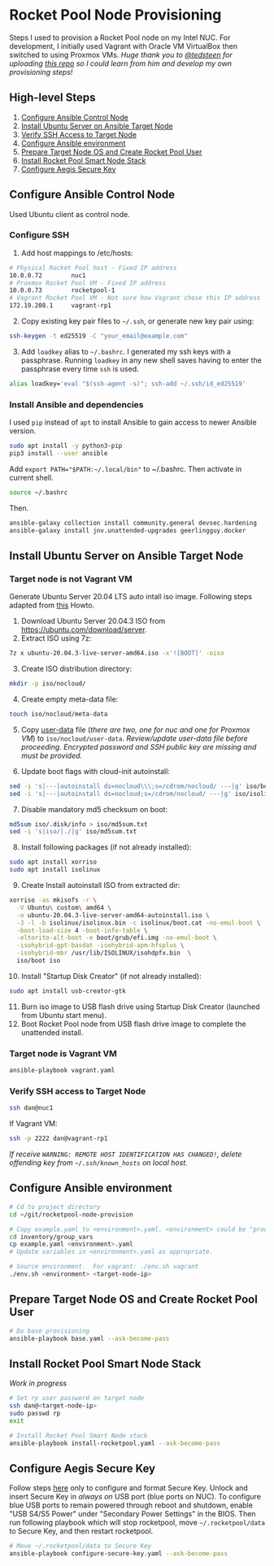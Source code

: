 # Rocket Pool Node Provisioning

Steps I used to provision a Rocket Pool node on my Intel NUC. For development, I initially used Vagrant with Oracle VM VirtualBox then switched to using Proxmox VMs.  _Huge thank you to [@tedsteen](https://github.com/tedsteen) for uploading [this repo](https://github.com/CryptoGnut/rocketpool-node-provision) so I could learn from him and develop my own provisioning steps!_

## High-level Steps
1. [Configure Ansible Control Node](#configure-ansible-control-code)
2. [Install Ubuntu Server on Ansible Target Node](#install-ubuntu-server-on-ansible-target-node)
3. [Verify SSH Access to Target Node](#verify-ssh-access-to-target-node)
4. [Configure Ansible environment](#configure-ansible-environment)
5. [Prepare Target Node OS and Create Rocket Pool User](#prepare-target-node-os-and-create-rocket-pool-user)
6. [Install Rocket Pool Smart Node Stack](#install-rocket-pool-smart-node-stack)
7. [Configure Aegis Secure Key](#configure-aegis-secure-key)

## Configure Ansible Control Node
Used Ubuntu client as control node.
### Configure SSH
1. 	Add host mappings to /etc/hosts:
```bash
# Physical Rocket Pool host - Fixed IP address
10.0.0.72        nuc1
# Proxmox Rocket Pool VM - Fixed IP address
10.0.0.73        rocketpool-1
# Vagrant Rocket Pool VM - Not sure how Vagrant chose this IP address 
172.19.208.1     vagrant-rp1
```
2. Copy existing key pair files to `~/.ssh`, or generate new key pair using:
```bash
ssh-keygen -t ed25519 -C "your_email@example.com"
```
3. Add `loadkey` alias to `~/.bashrc`. I generated my ssh keys with a passphrase. Running `loadkey` in any new shell saves having to enter the passphrase every time `ssh` is used.
```bash
alias loadkey='eval "$(ssh-agent -s)"; ssh-add ~/.ssh/id_ed25519'
```
### Install Ansible and dependencies
I used `pip` instead of `apt` to install Ansible to gain access to newer Ansible version.
```bash
sudo apt install -y python3-pip
pip3 install --user ansible
```
Add `export PATH="$PATH:~/.local/bin"` to ~/.bashrc.  Then activate in current shell.
```bash
source ~/.bashrc
```
Then.
```bash
ansible-galaxy collection install community.general devsec.hardening
ansible-galaxy install jnv.unattended-upgrades geerlingguy.docker
```
## Install Ubuntu Server on Ansible Target Node
### Target node is not Vagrant VM
Generate Ubuntu Server 20.04 LTS auto intall iso image.  Following steps adapted from [this](https://gist.github.com/s3rj1k/55b10cd20f31542046018fcce32f103e) Howto. 
1. Download Ubuntu Server 20.04.3 ISO from https://ubuntu.com/download/server.
2. Extract ISO using 7z:
```bash
7z x ubuntu-20.04.3-live-server-amd64.iso -x'![BOOT]' -oiso
```
3. Create ISO distribution directory:
```bash
mkdir -p iso/nocloud/
```
4. Create empty meta-data file:
```bash
touch iso/nocloud/meta-data
```
5. Copy [user-data](iso/nocloud/user-data) file (*there are two, one for nuc and one for Proxmox VM*) to `iso/nocloud/user-data`. *Review/update user-data file before proceeding.  Encrypted password and SSH public key are missing and must be provided.*

6. Update boot flags with cloud-init autoinstall:
```bash
sed -i 's|---|autoinstall ds=nocloud\\\;s=/cdrom/nocloud/ ---|g' iso/boot/grub/grub.cfg
sed -i 's|---|autoinstall ds=nocloud;s=/cdrom/nocloud/ ---|g' iso/isolinux/txt.cfg
```

7. Disable mandatory md5 checksum on boot:
```bash
md5sum iso/.disk/info > iso/md5sum.txt
sed -i 's|iso/|./|g' iso/md5sum.txt
```
8. Install following packages (if not already installed):
```bash
sudo apt install xorriso
sudo apt install isolinux
```
9. Create Install autoinstall ISO from extracted dir:
```bash
xorriso -as mkisofs -r \
  -V Ubuntu\ custom\ amd64 \
  -o ubuntu-20.04.3-live-server-amd64-autoinstall.iso \
  -J -l -b isolinux/isolinux.bin -c isolinux/boot.cat -no-emul-boot \
  -boot-load-size 4 -boot-info-table \
  -eltorito-alt-boot -e boot/grub/efi.img -no-emul-boot \
  -isohybrid-gpt-basdat -isohybrid-apm-hfsplus \
  -isohybrid-mbr /usr/lib/ISOLINUX/isohdpfx.bin  \
  iso/boot iso
```
10. Install "Startup Disk Creator" (if not already installed):
```bash
sudo apt install usb-creator-gtk
```
11. Burn iso image to USB flash drive using Startup Disk Creator (launched from Ubuntu start menu).
12. Boot Rocket Pool node from USB flash drive image to complete the unattended install.

### Target node is Vagrant VM
```bash
ansible-playbook vagrant.yaml
```

### Verify SSH access to Target Node
```bash
ssh dan@nuc1
```
If Vagrant VM:
```bash
ssh -p 2222 dan@vagrant-rp1
```
*If receive `WARNING: REMOTE HOST IDENTIFICATION HAS CHANGED!`, delete offending key from `~/.ssh/known_hosts` on local host.*

## Configure Ansible environment
```bash
# Cd to project directory
cd ~/git/rocketpool-node-provision

# Copy example.yaml to <environment>.yaml. <environment> could be "prod", "proxmox", "vagrant", etc.
cd inventory/group_vars
cp example.yaml <environment>.yaml
# Update variables in <environment>.yaml as appropriate.

# Source environment.  For vagrant: ./env.sh vagrant
./env.sh <environment> <target-node-ip>
```

## Prepare Target Node OS and Create Rocket Pool User
```bash
# Do base provisioning 
ansible-playbook base.yaml --ask-become-pass
```

## Install Rocket Pool Smart Node Stack
_Work in progress_
```bash
# Set rp user password on target node
ssh dan@<target-node-ip>
sudo passwd rp
exit
```

```bash
# Install Rocket Pool Smart Node stack
ansible-playbook install-rocketpool.yaml --ask-become-pass
```
## Configure Aegis Secure Key
Follow steps [here](https://github.com/htimsk/SecureKey) only to configure and format Secure Key.  Unlock and insert Secure Key in _always on_ USB port (blue ports on NUC).  To configure blue USB ports to remain powered through reboot and shutdown, enable "USB S4/S5 Power" under "Secondary Power Settings" in the BIOS. Then run following playbook which will stop rocketpool, move `~/.rocketpool/data` to Secure Key, and then restart rocketpool.
```bash
# Move ~/.rocketpool/data to Secure Key
ansible-playbook configure-secure-key.yaml --ask-become-pass
```